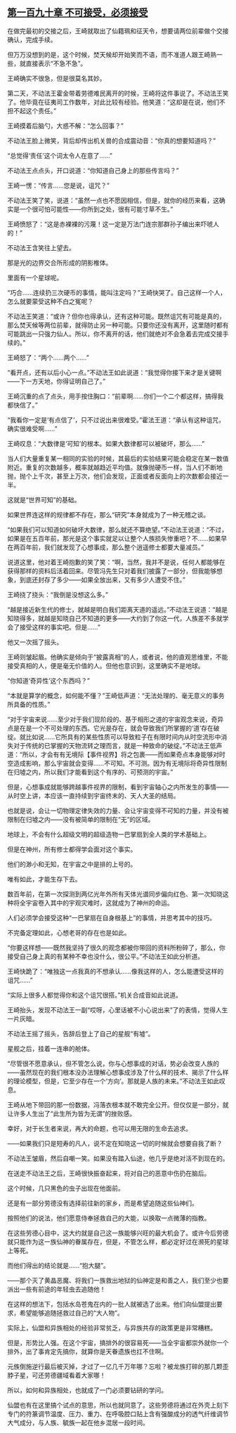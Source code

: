 ## [第一百九十章 不可接受，必须接受](https://www.xxbiquge.com/11_11207/9224271.html)


  在做完最初的交接之后，王崎就取出了仙籍珮和征天令，想要请两位前辈做个交接确认，完成手续。

  但万万没想到的是，这个时候，焚天候却开始笑而不语，而不准道人跟王崎熟一些，就直接表示“不急不急”。

  王崎确实不很急，但是很莫名其妙。

  第二天，不动法王霍金带着劳德难民离开的时候，王崎将这件事说了。不动法王笑了。他毕竟在征夷司工作数年，对此比较有经验。他笑道：“这却是在说，他们不担不起这个责任。”

  王崎摸着后脑勺，大惑不解：“怎么回事？”

  不动法王脸上微笑，背后却传出机关兽的合成震动音：“你真的想要知道吗？”

  “总觉得‘责任’这个词太令人在意了……”

  不动法王点点头，开口说道：“你知道自己身上的那些传言吗？”

  王崎一愣：“传言……您是说，诅咒？”

  不动法王笑了笑，说道：“虽然一点也不愿因相信，但是，就你的经历来看，这确实是一个很可怕可能性——你所到之处，很有可能寸草不生。”

  王崎愤怒了：“这是赤裸裸的污蔑！这一定是万法门连宗那群孙子编出来吓唬人的！”

  不动法王含笑往上望去。

  那是光的边界交合所形成的阴影椎体。

  里面有一个星球呢。

  “巧合……连续扔三次硬币的事情，能叫注定吗？”王崎快哭了。自己这样一个人，怎么就要蒙受这种不白之冤呢？

  不动法王笑道：“或许？但你也得承认，还有这种可能。既然诅咒有可能是真的，那么焚天候等两位前辈，就得防止另一种可能。只要你还没有离开，这里随时都有可能跳出一只强力仙人。所以，你不离开的话，他们就绝对不会急着去完成交接手续的。”

  王崎怒了：“两个……两个……”

  “看开点，还有以后小心一点。”不动法王如此说道：“我觉得你接下来才是关键啊——下一方天地，你得证明自己了。”

  王崎沉重的点了点头，用手按住胸口：“前辈啊……你们一个二个都这样，搞得我都快信了。”

  “我看你一定是‘有点信了’，只不过说出来很难受。”霍法王道：“承认有这种诅咒，确实很难受啊……”

  王崎叹息：“大数律是‘可知’的根本。如果大数律都可以被破坏，那么……”

  当人们大量重复某一相同的实验的时候，其最后的实验结果可能会稳定在某一数值附近。重复的次数越多，概率就越趋近平均值。就像抛硬币一样，当人们不断地抛，抛个上千次，甚至上万次，他们会发现，正面或者反面向上的次数都会接近一半。

  这就是“世界可知”的基础。

  如果世界连这样的规律都不存在，那么“研究”本身就成为了一种无稽之谈。

  “如果我们可以知道如何破坏大数律，那么就还不算绝望。”不动法王说道：“不过，如果是在五百年前，那光是这个事实就足以让整个人族损失惨重吧？不……如果早在两百年前，我们就发现了心想事成，那么整个逍遥修士都要大量减员。”

  说道这里，他对着王崎抱歉的笑了笑：“啊，当然，我并不是说，任何人都能够在获得那样的资料后活着回来。尽管冯先生只对着我们披露了一部分，但我能够想象，到底还封存了多少——如果全放出来，又有多少人遭受不住。”

  王崎挠了挠头：“我倒是没想这么多。”

  “越是接近新生代的修士，就越是明白我们距离天道的遥远。”不动法王说道：“越是知晓得多，就越是知晓自己不知道的更多——大约到了你这一代，人族差不多就学会了接受这样的事实吧。但是……”

  他又一次摇了摇头。

  王崎则皱起眉。他确实是倾向于“披露真相”的人，或者说，他的直观思维里，不能接受真相的人，便是毫无价值的人。但他也意识到，这里确实不是地球。

  “你知道‘奇异性’这个东西吗？”

  “本就是算学的概念，如何能不懂？”王崎低声道：“无法处理的、毫无意义的事务所具备的性质。”

  “对于宇宙来说……至少对于我们现阶段的、基于相形之道的宇宙观念来说，奇异点是在是一个不可处理的东西。它光是存在，就会导致我们所掌握的‘道’存在破绽。就比如说……它所具有的某些性质可以导致粒子在有限时间内从时空流形中消失对于传统的已掌握的天物流转之理而言，就是一种致命的破绽。”不动法王低声道：“所以，才会有有无境际【事件视界】将之包裹——而如果奇点本身能够对时空造成影响，那么宇宙就会变得……不可知。不可测。因为有无境际将奇异性限制在归墟之内，所以我们才能看到这个有序的、可预测的宇宙。”

  但是，心想事成就能够跨越事件视界的限制，看到宇宙轴心之内所发生的事情——从时空上讲，本应该一直持续到宇宙终末的、天人大圣的结局。

  也就是说，会让一切物理定律失效的力量、会让宇宙变得不可知的力量，并没有被限制在归墟之内——没有被简单的限制在“无”的区域。

  地球上，不会有什么超级文明的超级造物一巴掌扇到全人类的学术基础上。

  但是在神州，所有修士都得学会面对这个事实。

  他们的渺小和无知，在宇宙之中是排的上号的。

  唯有如此，才能生存下去。

  数百年前，在第一次探测到两亿光年外所有天体光谱同步偏向红色、第一次知晓这种将全宇宙卷入其中的宇观灾难时，这就成为了神州的命运。

  人们必须学会接受这种“一巴掌扇在自身根基上”的事情，并思考其中的技巧。

  不完备定理如此，心想老哥的存在也是如此。

  “你要这样想——既然我坚持了很久的观念都被你带回的资料所粉碎了，那么，你接受自己身上真的有某种不幸也没什么，很公平。”不动法王如此分析道。

  王崎快跪了：“唯独这一点我真的不想承认……像我这样的人，怎么能遭受这样的诅咒……”

  “实际上很多人都觉得你和这个诅咒很搭。”机关合成音如此说道。

  王崎抬头，发现不动法王一副“哎呀，心里话被不小心说出来”了的表情，觉得人生一片灰暗。

  不动法王摇了摇头，告辞后登上了自己的星舰“有墟”。

  星舰之后，挂着一连串的舱体。

  “尽管很不愿意承认，但不管怎么说，你与心想事成的对话，势必会改变人族的——虽然现在的我们根本没办法理解心想事成涉及了什么样的技术、揭示了什么样的理论模型，但是，它至少存在一个‘方向’。那就是人族的未来。”不动法王如此叹息。

  王崎从地下带回的那一份数据，冯落衣根本就不敢完全公开。但仅仅是一部分，就让许多人生出了“此生所为皆为无谓”的挫败感。

  幸好，对于长生者来说，再大的命题，也可以用无限的生命去追求。

  ——如果我们只是短寿的凡人，说不定在知晓这一切的时候就会想要自我了断？

  不动法王皱眉，然后自嘲一笑。如果没有踏入仙途，他几乎是绝对活不到现在的。

  在送走不动法王之后，王崎很快振奋起来，将对自己的恶意中伤扔在脑后。

  这个时候，几只黑色的虫子出现在他面前。

  还是有一部分劳德没有选择前往新的家乡，而是希望追随这些仙神们。

  按照他们的说法，他们愿意侍奉拯救自己的大能，以换取一点微薄的指教。

  在这些劳德心目中，这大约就是自己这一族能够兴旺的最大机会了。或许今后劳德就只能作为这一族仙神的眷属存在，但是，不管怎么样，都必定好过在濒死的星球上等死。

  而他们得出的结论就是……“抱大腿”。

  ——那个灭了黄晶恶魔、将我们一族救出地狱的仙神定是和善之人，我们至少也要派出一些有前途的年轻虫去追随他！

  在这样的想法下，包括水岛苍鬼在内的一批人就被选了出来。他们向仙盟提出要求，希望能够追随拯救过自己的“大人物”。

  实际上，仙盟和异族相处的经验非常贫乏，与异族共存的政策更是非常糟糕。

  但是，形势比人强。在这个宇宙，搞排外的很容易死——当全宇宙都崇外就你一个排外，出了事肯定先搞你，就算你是天眷遗族也扛不住啊。

  元族倒施逆行最后被灭掉，才过了一亿几千万年哪？忘啦？被龙族打碎的那几颗歪脖子星，可还劳德疆域看着大家哪！

  所以，如何和异族相处，也就成了一门必须要钻研的学问。

  仙盟也有在这里搞个试点的意思，所以也就同意了。这些劳德将通过在外壳上刻下专门的符篆调节温度、压力、重力、在呼吸腔口贴上含有强酸成分的透气纤维调节大气成分，与人族、毓族一起在他乡混居一段时间。
